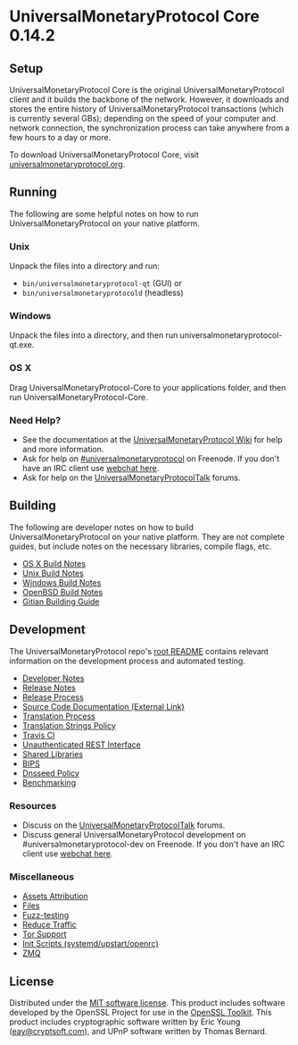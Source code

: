 UniversalMonetaryProtocol Core 0.14.2
=====================

Setup
---------------------
UniversalMonetaryProtocol Core is the original UniversalMonetaryProtocol client and it builds the backbone of the network. However, it downloads and stores the entire history of UniversalMonetaryProtocol transactions (which is currently several GBs); depending on the speed of your computer and network connection, the synchronization process can take anywhere from a few hours to a day or more.

To download UniversalMonetaryProtocol Core, visit [universalmonetaryprotocol.org](https://universalmonetaryprotocol.org).

Running
---------------------
The following are some helpful notes on how to run UniversalMonetaryProtocol on your native platform.

### Unix

Unpack the files into a directory and run:

- `bin/universalmonetaryprotocol-qt` (GUI) or
- `bin/universalmonetaryprotocold` (headless)

### Windows

Unpack the files into a directory, and then run universalmonetaryprotocol-qt.exe.

### OS X

Drag UniversalMonetaryProtocol-Core to your applications folder, and then run UniversalMonetaryProtocol-Core.

### Need Help?

* See the documentation at the [UniversalMonetaryProtocol Wiki](https://universalmonetaryprotocol.info/)
for help and more information.
* Ask for help on [#universalmonetaryprotocol](http://webchat.freenode.net?channels=universalmonetaryprotocol) on Freenode. If you don't have an IRC client use [webchat here](http://webchat.freenode.net?channels=universalmonetaryprotocol).
* Ask for help on the [UniversalMonetaryProtocolTalk](https://universalmonetaryprotocoltalk.io/) forums.

Building
---------------------
The following are developer notes on how to build UniversalMonetaryProtocol on your native platform. They are not complete guides, but include notes on the necessary libraries, compile flags, etc.

- [OS X Build Notes](build-osx.md)
- [Unix Build Notes](build-unix.md)
- [Windows Build Notes](build-windows.md)
- [OpenBSD Build Notes](build-openbsd.md)
- [Gitian Building Guide](gitian-building.md)

Development
---------------------
The UniversalMonetaryProtocol repo's [root README](/README.md) contains relevant information on the development process and automated testing.

- [Developer Notes](developer-notes.md)
- [Release Notes](release-notes.md)
- [Release Process](release-process.md)
- [Source Code Documentation (External Link)](https://dev.visucore.com/universalmonetaryprotocol/doxygen/)
- [Translation Process](translation_process.md)
- [Translation Strings Policy](translation_strings_policy.md)
- [Travis CI](travis-ci.md)
- [Unauthenticated REST Interface](REST-interface.md)
- [Shared Libraries](shared-libraries.md)
- [BIPS](bips.md)
- [Dnsseed Policy](dnsseed-policy.md)
- [Benchmarking](benchmarking.md)

### Resources
* Discuss on the [UniversalMonetaryProtocolTalk](https://universalmonetaryprotocoltalk.io/) forums.
* Discuss general UniversalMonetaryProtocol development on #universalmonetaryprotocol-dev on Freenode. If you don't have an IRC client use [webchat here](http://webchat.freenode.net/?channels=universalmonetaryprotocol-dev).

### Miscellaneous
- [Assets Attribution](assets-attribution.md)
- [Files](files.md)
- [Fuzz-testing](fuzzing.md)
- [Reduce Traffic](reduce-traffic.md)
- [Tor Support](tor.md)
- [Init Scripts (systemd/upstart/openrc)](init.md)
- [ZMQ](zmq.md)

License
---------------------
Distributed under the [MIT software license](/COPYING).
This product includes software developed by the OpenSSL Project for use in the [OpenSSL Toolkit](https://www.openssl.org/). This product includes
cryptographic software written by Eric Young ([eay@cryptsoft.com](mailto:eay@cryptsoft.com)), and UPnP software written by Thomas Bernard.
